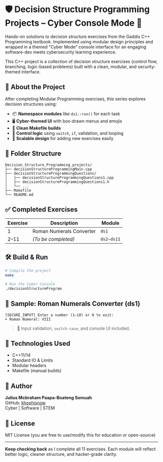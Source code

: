 # 🛡️ Decision Structure Programming Projects – Cyber Console Mode 🧠
Hands-on solutions to decision structure exercises from the Gaddis C++ Programming textbook. Implemented using modular design principles and wrapped in a themed "Cyber Mode" console interface for an engaging software-dev meets cybersecurity learning experience.

This C++ project is a collection of decision structure exercises (control flow, branching, logic-based problems) built with a clean, modular, and security-themed interface.

## 🚀 About the Project

After completing Modular Programming exercises, this series explores decision structures using:

- 📦 **Namespace modules** like `ds1::run()` for each task
- 🖥️ **Cyber-themed UI** with box-drawn menus and emojis
- 🧪 **Clean Makefile builds**
- 🧠 **Control logic** using `switch`, `if`, validation, and looping
- 🧰 **Scalable design** for adding new exercises easily

## 📂 Folder Structure

```
Decision_Structure_Programming_projects/
├── decisionStructureProgrammingMain.cpp
├── decisionStructureProgrammingQuestions/
│   ├── decisionStructureProgrammingQuestions1.cpp
│   ├── decisionStructureProgrammingQuestions1.h
│   └── ...
├── Makefile
└── README.md
```

## ✅ Completed Exercises

| Exercise | Description                | Module   |
|----------|----------------------------|----------|
| 1        | Roman Numerals Converter   | `ds1`    |
| 2–11     | *(To be completed)*        | `ds2–ds11` |

## 🛠️ Build & Run

```bash
# Compile the project
make

# Run the Cyber Console
./decisionStructureProgram
```

## 🧠 Sample: Roman Numerals Converter (ds1)

```
[SECURE_INPUT] Enter a number (1–10) or 0 to exit:
➤ Roman Numeral: VIII
```

> 💬 Input validation, `switch-case`, and console UI included.

## 🧪 Technologies Used

- C++11/14
- Standard IO & Limits
- Modular headers
- Makefile (manual builds)

## 🤖 Author

**Julius Mcbraham Paapa-Boateng Somuah**  
GitHub: [khophisnow](https://github.com/khophisnow)  
Cyber | Software | STEM

## 📜 License

MIT License (you are free to use/modify this for education or open-source)

---

**Keep checking back** as I complete all 11 exercises. Each module will reflect better logic, cleaner structure, and hacker-grade clarity.  
